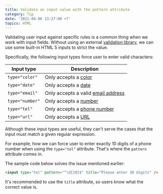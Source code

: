 ```yaml
---
title: Validate an input value with the pattern attribute
category: Tip
date: '2021-04-06 13:27:00 +7'
topics: HTML
---
```


Validating user input against specific rules is a common thing when we work with input fields. Without using an external [validation library](https://formvalidation.io), we can use some built-in HTML 5 inputs to strict the value.

Specifically, the following input types force user to enter valid characters:

| Input type      | Description                                                                                    |
| --------------- | ---------------------------------------------------------------------------------------------- |
| `type="color"`  | Only accepts a [color](https://formvalidation.io/guide/validators/color)                       |
| `type="date"`   | Only accepts a [date](https://formvalidation.io/guide/validators/date)                         |
| `type="email"`  | Only accepts a valid [email address](https://formvalidation.io/guide/validators/email-address) |
| `type="number"` | Only accepts a [number](https://formvalidation.io/guide/validators/integer)                    |
| `type="tel"`    | Only accepts a [phone number](https://formvalidation.io/guide/validators/phone)                |
| `type="url"`    | Only accepts a [URL](https://formvalidation.io/guide/validators/uri)                           |

Although these input types are useful, they can't serve the cases that the input must match a given regular expression.

For example, how we can force user to enter exactly 10 digits of a phone number when using the `type="tel"` attribute. That's where the `pattern` attribute comes in.

The sample code below solves the issue mentioned earlier:

```html
<input type="tel" pattern="^\d{10}$" title="Please enter 10 digits" />
```

It's recommended to use the `title` attribute, so users know what the correct value is.

